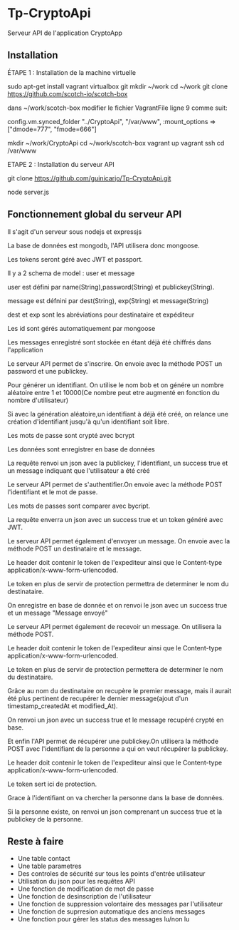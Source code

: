 # Tp-CryptoApi

Serveur API de l'application CryptoApp

## Installation

ÉTAPE 1 : Installation de la machine virtuelle

sudo apt-get install vagrant virtualbox git
mkdir ~/work
cd ~/work
git clone https://github.com/scotch-io/scotch-box

dans ~/work/scotch-box modifier le fichier VagrantFile ligne 9 comme suit:

config.vm.synced_folder "../CryptoApi", "/var/www", :mount_options => ["dmode=777", "fmode=666"]

mkdir ~/work/CryptoApi
cd ~/work/scotch-box
vagrant up
vagrant ssh
cd /var/www

ETAPE 2 : Installation du serveur API

git clone https://github.com/guinicarjo/Tp-CryptoApi.git

node server.js

## Fonctionnement global du serveur API

Il s'agit d'un serveur sous nodejs et expressjs

La base de données est mongodb, l'API utilisera donc mongoose.

Les tokens seront géré avec JWT et passport.


Il y a 2 schema de model : user et message

user est défini par name(String),password(String) et publickey(String). 

message est défnini par dest(String), exp(String) et message(String)

dest et exp sont les abréviations pour destinataire et expéditeur

Les id sont gérés automatiquement par mongoose

Les messages enregistré sont stockée en étant déjà été  chiffrés dans l'application


Le serveur API permet de s'inscrire. On envoie avec la méthode POST un password et une publickey.

Pour générer un identifiant. On utilise le nom bob et on génére un nombre aléatoire entre 1 et 10000(Ce nombre peut etre augmenté en fonction du nombre d'utilisateur)

Si avec la génération aléatoire,un identifiant à déjà été créé, on relance une création d'identifiant jusqu'à qu'un identifiant soit libre.

Les mots de passe sont crypté avec bcrypt

Les données sont enregistrer en base de données

La requête renvoi un json avec la publickey, l'identifiant, un success true et un message indiquant que l'utilisateur a été créé


Le serveur API permet de s'authentifier.On envoie avec la méthode POST l'identifiant et le mot de passe.

Les mots de passes sont comparer avec bycript.

La requête enverra un json avec un success true et un token généré avec JWT.


Le serveur API permet également d'envoyer un message. On envoie avec la méthode POST un destinataire et le message. 

Le header doit contenir le token de l'expediteur ainsi que le Content-type application/x-www-form-urlencoded.

Le token en plus de servir de protection permettra de determiner le nom du destinataire.

On enregistre en base de donnée et on renvoi le json avec un success true et un message "Message envoyé"


Le serveur API permet également de recevoir un message. On utilisera la méthode POST. 

Le header doit contenir le token de l'expediteur ainsi que le Content-type application/x-www-form-urlencoded.

Le token en plus de servir de protection permettera de determiner le nom du destinataire.

Grâce au nom du destinataire on recupère le premier message, mais il aurait été plus pertinent de recupérer le dernier message(ajout d'un timestamp_createdAt et modified_At).

On renvoi un json avec un success true et le message recupéré crypté en base.


Et enfin l'API permet de récupérer une publickey.On utilisera la méthode POST avec l'identifiant de la personne a qui on veut récupérer la publickey.

Le header doit contenir le token de l'expediteur ainsi que le Content-type application/x-www-form-urlencoded.

Le token sert ici de protection.

Grace à l'identifiant on va chercher la personne dans la base de données.

Si la personne existe, on renvoi un json comprenant un success true et la publickey de la personne.


## Reste à faire

* Une table contact 
* Une table parametres
* Des controles de sécurité sur tous les points d'entrée utilisateur
* Utilisation du json pour les requêtes API
* Une fonction de modification de mot de passe
* Une fonction de desinscription de l'utilisateur
* Une fonction de suppression volontaire des messages par l'utilisateur
* Une fonction de suprresion automatique des anciens messages
* Une fonction pour gérer les status des messages lu/non lu
